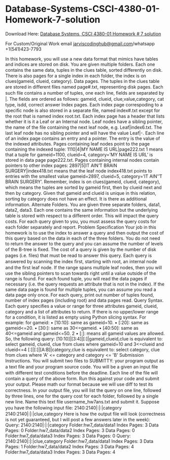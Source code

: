 # Database-Systems-CSCI-4380-01-Homework-7-solution

Download Here: [Database Systems, CSCI 4380-01 Homework # 7 solution](https://jarviscodinghub.com/assignment/database-systems-csci-4380-01-homework-7-solution/)

For Custom/Original Work email jarviscodinghub@gmail.com/whatsapp +1(541)423-7793

In this homework, you will use a new data format that mimics have tables and indices are stored on disk. You are given multiple folders. Each one contains the same data, tuples in the clues table, sorted diﬀerently on disk. There is also pages for a single index in each folder, the index is on clues(gameid, clueid, category).
Data pages. The tuples in the clues table are stored in diﬀerent ﬁles named page#.txt, representing disk pages. Each such ﬁle contains a number of tuples, one each line, ﬁelds are separated by |. The ﬁelds are ordered as follows:
gameid, clueid, clue,value,category, cat type, isdd, correct answer
Index pages. Each index page correspoding to a speciﬁc node is also stored in a separate ﬁle, named index#.txt except for the root that is named index root.txt.
Each index page has a header that lists whether it is it a Leaf or an Internal node. Leaf nodes have a sibling pointer, the name of the ﬁle containing the next leaf node, e.g. Leaf|index6.txt. The last leaf node has no sibling pointer and will have the value Leaf|-.
Each line of an index page contains an entry and a pointer. The entry is the value of the indexed attributes.
Pages containing leaf nodes point to the page containing the indexed tuple:
1110|4|MY NAME IS URL|page222.txt
1
means that a tuple for gameid=1100, clueid=4, category=’MY NAME IS URL’ is stored in data page page222.txt.
Pages containing internal nodes contain pointers to other index pages:
2897|5|IT AIN’T BRAIN SURGERY|index418.txt
means that the leaf node index418.txt points to entries with the smallest value gameid=2897, clueid=5, category=’IT AIN’’T BRAIN SURGERY’.
Remember, index is on clues(gameid, clueid, category), which means the tuples are sorted by gameid ﬁrst, then by clueid next and then by category. Given that gameid and clueid is unique in this relation, sorting by category does not have an eﬀect. It is there as additional information.
Alternate Folders. You are given three separate folders, data1, data2, data3. Each one contains the same information but the underlying table is stored with respect to a diﬀerent order. This will impact the query costs. For each query given to you, you must assess the query costs for each folder separately and report.
Problem Speciﬁcation
Your job in this homework is to use the index to answer a query and then output the cost of this query based on the data in each of the three folders. You do not need to return the answer to the query and you can assume the number of levels of the B-tree is ﬁxed.
The cost of a query is given by the number of disk pages (i.e. ﬁles) that must be read to answer this query.
Each query is answered by scanning the index ﬁrst, starting with root, an internal node and the ﬁrst leaf node. If the range spans multiple leaf nodes, then you will use the sibling pointers to scan towards right until a value outside of the range is found.
For each found tuple, you will read the data pages if necessary (i.e. the query requests an attribute that is not in the index). If the same data page is found for multiple tuples, you can assume you read a data page only once.
For each query, print out number of tuples found, number of index pages (including root) and data pages read.
Query Syntax. Each query speciﬁes a value or range for three attributes gameid, clueid, category and a list of attributes to return. If there is no upper/lower range for a condition, it is listed as empty using Python slicing syntax.
For example: for gameid:
• [10:10]: same as gameid=10. • [:20]: same as gameid<=20. • [30:]: same as 30<=gameid. • [40:50]: same as 40<=gameid and gameid<=50. 2 • [:]: means all gameid values are allowed. So, the following query: [10:10]|[3:4]|[:]|gameid,clueid,clue is equivalent to: select gameid, clueid, clue from clues where gameid=10 and 3<=clueid and clueid<=4 [:]|[:]|[A:B]|category,clue is equivalent to: select category, clue from clues where 'A' <= category and category <= 'B' Submission Instructions. You will submit two ﬁles to SUBMITTY: your program output as a text ﬁle and your program source code. You will be a given an input ﬁle with diﬀerent test conditions before the deadline. Each line of the ﬁle will contain a query of the above form. Run this against your code and submit your output. Please math our format because we will use diﬀ to test its correctness. In your output ﬁle, you will list the query on one line, followed by three lines, one for the query cost for each folder, followed by a single new line. Name this text ﬁle username_hw7ans.txt and submit it. Suppose you have the following input ﬁle: 2140:2140|:|:|category 2140:2140|:|:|clue,category Here is how the output ﬁle will look (correctness is not yet guaranteed, but I will post a few answers later in the week): Query: 2140:2140|:|:|category Folder:hw7_data/data1 Index Pages: 3 Data Pages: 0 Folder:hw7_data/data2 Index Pages: 3 Data Pages: 0 Folder:hw7_data/data3 Index Pages: 3 Data Pages: 0 Query: 2140:2140|:|:|clue,category Folder:hw7_data/data1 Index Pages: 3 Data Pages: 1 Folder:hw7_data/data2 Index Pages: 3 Data Pages: 4 Folder:hw7_data/data3 Index Pages: 3 Data Pages: 4
